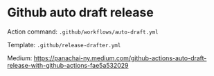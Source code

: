 # Github auto draft release

Action command: `.github/workflows/auto-draft.yml`

Template: `.github/release-drafter.yml`

Medium: https://panachai-ny.medium.com/github-actions-auto-draft-release-with-github-actions-fae5a532029
